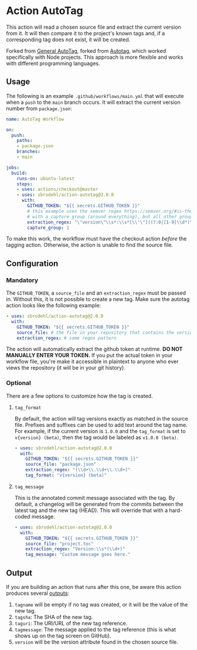 # Action AutoTag

This action will read a chosen source file and extract the current version from it. It will then compare it to the project's known tags and, if a corresponding tag does not exist, it will be created.

Forked from [General AutoTag](https://github.com/Jaliborc/action-general-autotag), forked from [Autotag](https://github.com/ButlerLogic/action-autotag), which worked specifically with Node projects.
This approach is more flexible and works with different programming languages.

## Usage

The following is an example `.github/workflows/main.yml` that will execute when a `push` to the `main` branch occurs.
It will extract the current version number from `package.json`:

```yaml
name: AutoTag Workflow

on:
  push:
    paths:
    - package.json
    branches:
    - main

jobs:
  build:
    runs-on: ubuntu-latest
    steps:
    - uses: actions/checkout@master
    - uses: sbrodehl/action-autotag@2.0.0
      with:
        GITHUB_TOKEN: "${{ secrets.GITHUB_TOKEN }}"
        # this example uses the semver regex https://semver.org/#is-there-a-suggested-regular-expression-regex-to-check-a-semver-string
        # with a capture group (around everything), but all other groups are non capturing, double escape's where necessary
        extraction_regex: "\"version\"\\s*:\\s*[\\'\"]((?:0|[1-9]\\d*)\\.(?:0|[1-9]\\d*)\\.(?:0|[1-9]\\d*)(?:-(?:(?:0|[1-9]\\d*|\\d*[a-zA-Z-][0-9a-zA-Z-]*)(?:\\.(?:0|[1-9]\\d*|\\d*[a-zA-Z-][0-9a-zA-Z-]*))*))?(?:\\+(?:[0-9a-zA-Z-]+(?:\\.[0-9a-zA-Z-]+)*))?)[\\'\"]"
        capture_group: 1
```

To make this work, the workflow must have the checkout action _before_ the tagging action.
Otherwise, the action is unable to find the source file.

## Configuration
### Mandatory

The `GITHUB_TOKEN`, a `source_file` and an `extraction_regex` must be passed in.
Without this, it is not possible to create a new tag.
Make sure the autotag action looks like the following example:

```yaml
- uses: sbrodehl/action-autotag@2.0.0
  with:
    GITHUB_TOKEN: "${{ secrets.GITHUB_TOKEN }}"
    source_file: # the file in your repository that contains the version name
    extraction_regex: # some regex pattern
```

The action will automatically extract the github token at runtime.
**DO NOT MANUALLY ENTER YOUR TOKEN.** If you put the actual token in your workflow file, you're make it accessible in plaintext to anyone who ever views the repository (it will be in your git history).

### Optional
There are a few options to customize how the tag is created.

1. `tag_format`

    By default, the action will tag versions exactly as matched in the source file. Prefixes and suffixes can be used to add text around the tag name. For example, if the current version is `1.0.0` and the `tag_format` is set to `v{version} (beta)`, then the tag would be labeled as `v1.0.0 (beta)`.

    ```yaml
    - uses: sbrodehl/action-autotag@2.0.0
      with:
        GITHUB_TOKEN: "${{ secrets.GITHUB_TOKEN }}"
        source_file: "package.json"
        extraction_regex: "(\\d+\\.\\d+\\.\\d+)"
        tag_format: "v{version} (beta)"
    ```

1. `tag_message`

    This is the annotated commit message associated with the tag. By default, a changelog will be generated from the commits between the latest tag and the new tag (HEAD). This will override that with a hard-coded message.

    ```yaml
    - uses: sbrodehl/action-autotag@2.0.0
      with:
        GITHUB_TOKEN: "${{ secrets.GITHUB_TOKEN }}"
        source_file: "project.toc"
        extraction_regex: "Version:\\s*(\\d+)"
        tag_message: "Custom message goes here."
    ```

## Output
If you are building an action that runs after this one, be aware this action produces several [outputs](https://help.github.com/en/articles/metadata-syntax-for-github-actions#outputs):

1. `tagname` will be empty if no tag was created, or it will be the value of the new tag.
1. `tagsha`: The SHA of the new tag.
1. `taguri`: The URI/URL of the new tag reference.
1. `tagmessage`: The message applied to the tag reference (this is what shows up on the tag screen on GitHub).
1. `version` will be the version attribute found in the chosen source file.
